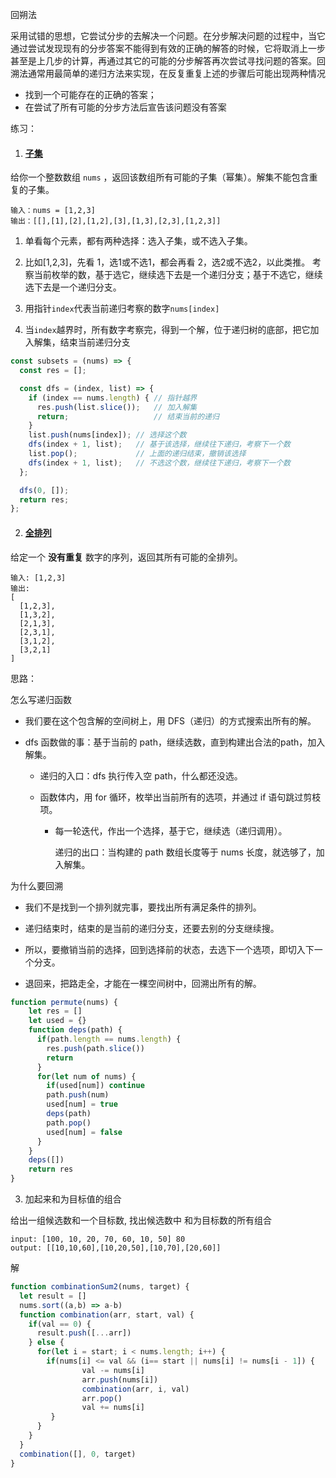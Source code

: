 回朔法

采用试错的思想，它尝试分步的去解决一个问题。在分步解决问题的过程中，当它通过尝试发现现有的分步答案不能得到有效的正确的解答的时候，它将取消上一步甚至是上几步的计算，再通过其它的可能的分步解答再次尝试寻找问题的答案。回溯法通常用最简单的递归方法来实现，在反复重复上述的步骤后可能出现两种情况

- 找到一个可能存在的正确的答案；
- 在尝试了所有可能的分步方法后宣告该问题没有答案

练习：

1. #### [子集](https://leetcode-cn.com/problems/subsets/)

给你一个整数数组 `nums` ，返回该数组所有可能的子集（幂集）。解集不能包含重复的子集。

```
输入：nums = [1,2,3]
输出：[[],[1],[2],[1,2],[3],[1,3],[2,3],[1,2,3]]
```

1. 单看每个元素，都有两种选择：选入子集，或不选入子集。

2. 比如[1,2,3]，先看 1，选1或不选1，都会再看 2，选2或不选2，以此类推。
   考察当前枚举的数，基于选它，继续选下去是一个递归分支；基于不选它，继续选下去是一个递归分支。
3. 用指针`index`代表当前递归考察的数字`nums[index]`
4. 当`index`越界时，所有数字考察完，得到一个解，位于递归树的底部，把它加入解集，结束当前递归分支

```javascript
const subsets = (nums) => {
  const res = [];

  const dfs = (index, list) => {
    if (index == nums.length) { // 指针越界
      res.push(list.slice());   // 加入解集
      return;                   // 结束当前的递归
    }
    list.push(nums[index]); // 选择这个数
    dfs(index + 1, list);   // 基于该选择，继续往下递归，考察下一个数
    list.pop();             // 上面的递归结束，撤销该选择
    dfs(index + 1, list);   // 不选这个数，继续往下递归，考察下一个数
  };

  dfs(0, []);
  return res;
};
```

2. #### [全排列](https://leetcode-cn.com/problems/permutations/)

给定一个 **没有重复** 数字的序列，返回其所有可能的全排列。

```
输入: [1,2,3]
输出:
[
  [1,2,3],
  [1,3,2],
  [2,1,3],
  [2,3,1],
  [3,1,2],
  [3,2,1]
]
```

思路：

怎么写递归函数

+ 我们要在这个包含解的空间树上，用 DFS（递归）的方式搜索出所有的解。

+ dfs 函数做的事：基于当前的 path，继续选数，直到构建出合法的path，加入解集。
  + 递归的入口：dfs 执行传入空 path，什么都还没选。

  + 函数体内，用 for 循环，枚举出当前所有的选项，并通过 if 语句跳过剪枝项。

    + 每一轮迭代，作出一个选择，基于它，继续选（递归调用）。

      递归的出口：当构建的 path 数组长度等于 nums 长度，就选够了，加入解集。

为什么要回溯

+ 我们不是找到一个排列就完事，要找出所有满足条件的排列。

+ 递归结束时，结束的是当前的递归分支，还要去别的分支继续搜。

+ 所以，要撤销当前的选择，回到选择前的状态，去选下一个选项，即切入下一个分支。

+ 退回来，把路走全，才能在一棵空间树中，回溯出所有的解。

```javascript
function permute(nums) {
  	let res = []
    let used = {}
    function deps(path) {
      if(path.length == nums.length) {
        res.push(path.slice())
        return
      }
      for(let num of nums) {
        if(used[num]) continue
        path.push(num)
        used[num] = true
        deps(path)
        path.pop()
        used[num] = false
      }
    }
  	deps([])
  	return res
}
```

3. 加起来和为目标值的组合

给出一组候选数和一个目标数, 找出候选数中 和为目标数的所有组合

```
input: [100, 10, 20, 70, 60, 10, 50] 80
output: [[10,10,60],[10,20,50],[10,70],[20,60]]
```

解

```javascript
function combinationSum2(nums, target) {
  let result = []
  nums.sort((a,b) => a-b)
  function combination(arr, start, val) {
    if(val == 0) {
      result.push([...arr])
    } else {
      for(let i = start; i < nums.length; i++) {
        if(nums[i] <= val && (i== start || nums[i] != nums[i - 1]) {
         		val -= nums[i]
        		arr.push(nums[i])
        		combination(arr, i, val)
        		arr.pop()
        		val += nums[i]
         }
      }
    }
  }
  combination([], 0, target)
}
```

